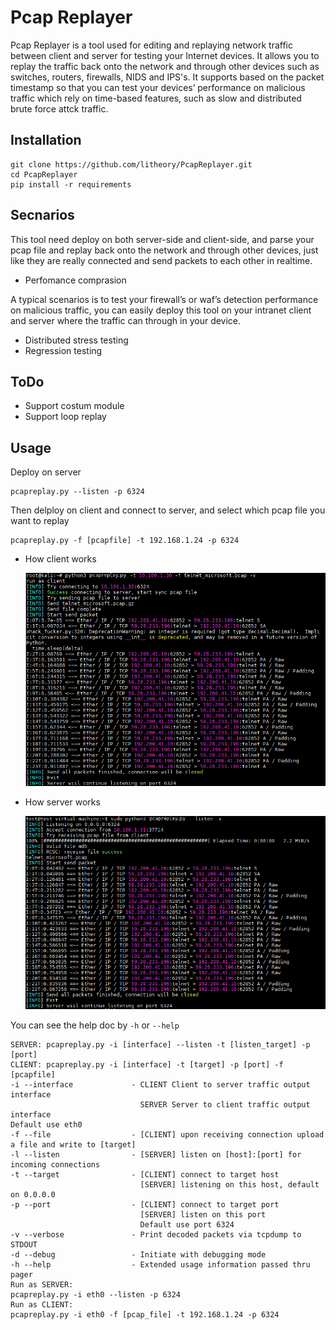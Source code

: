 # Pcap Replayer
Pcap Replayer is a tool used for editing and replaying network traffic between client and server for testing your Internet devices. It allows you to replay the traffic back onto the network and through other devices such as switches, routers, firewalls, NIDS and IPS's. It supports based on the packet timestamp so that you can test your devices’ performance on malicious traffic which rely on time-based features, such as slow and distributed brute force attck traffic.

## Installation

```
git clone https://github.com/litheory/PcapReplayer.git
cd PcapReplayer
pip install -r requirements
```
## Secnarios

This tool need deploy on both server-side and client-side, and parse your pcap file and replay back onto the network and through other devices, just like they are really connected and send packets to each other in realtime.

- Perfomance comprasion

A typical scenarios is to test your firewall’s or waf’s detection performance on malicious traffic, you can easily deploy this tool on your intranet client and server where the traffic can through in your device.

- Distributed stress testing
- Regression testing

## ToDo

- Support costum module
- Support loop replay

## Usage

Deploy on server
```
pcapreplay.py --listen -p 6324
```
Then delploy on client and connect to server, and select which pcap file you want to replay
```
pcapreplay.py -f [pcapfile] -t 192.168.1.24 -p 6324
```
- How client works

  ![demo_client](https://github.com/litheory/PcapReplayer/blob/main/demo_client.png)

- How server works

  ![demo_client](https://github.com/litheory/PcapReplayer/blob/main/demo_server.png)

You can see the help doc by `-h`  or `--help`

```
SERVER: pcapreplay.py -i [interface] --listen -t [listen_target] -p [port]
CLIENT: pcapreplay.py -i [interface] -t [target] -p [port] -f [pcapfile]
-i --interface             - CLIENT Client to server traffic output interface
							 SERVER Server to client traffic output interface
Default use eth0
-f --file                  - [CLIENT] upon receiving connection upload a file and write to [target]
-l --listen                - [SERVER] listen on [host]:[port] for incoming connections
-t --target                - [CLIENT] connect to target host
							 [SERVER] listening on this host, default on 0.0.0.0
-p --port                  - [CLIENT] connect to target port
							 [SERVER] listen on this port
							 Default use port 6324
-v --verbose               - Print decoded packets via tcpdump to STDOUT
-d --debug                 - Initiate with debugging mode
-h --help                  - Extended usage information passed thru pager
Run as SERVER:
pcapreplay.py -i eth0 --listen -p 6324
Run as CLIENT:
pcapreplay.py -i eth0 -f [pcap_file] -t 192.168.1.24 -p 6324                   
```


